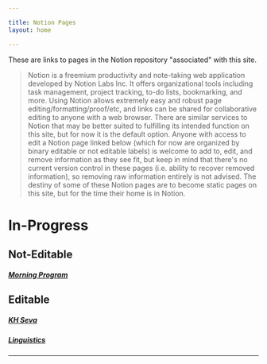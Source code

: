 ```yaml
---

title: Notion Pages
layout: home

---
```

 These are links to pages in the Notion repository "associated" with this site.
> Notion is a freemium productivity and note-taking web application developed by Notion Labs Inc. It offers organizational tools including task management, project tracking, to-do lists, bookmarking, and more.
 Using Notion allows extremely easy and robust page editing/formatting/proof/etc, and links can be shared for collaborative editing to anyone with a web browser. There are similar services to Notion that may be better suited to fulfilling its intended function on this site, but for now it is the default option. 
  Anyone with access to edit a Notion page linked below (which for now are organized by binary editable or not editable labels) is welcome to add to, edit, and remove information as they see fit, but keep in mind that there's no current version control in these pages (i.e. ability to recover removed information), so removing raw information entirely is not advised. The destiny of some of these Notion pages are to become static pages on this site, but for the time their home is in Notion.
 

# In-Progress

## Not-Editable

##### [Morning Program]

## Editable

##### [KH Seva]
##### [Linguistics]

----

[Morning Program]: https://sevamood.notion.site/Morning-Program-86c917c0b14e42c580f5497ebcfc53fd
[Linguistics]: https://sevamood.notion.site/Linguistics-e44e42f0bc7d47879addb1a984ce90c6
[KH Seva]: https://sevamood.notion.site/KH-Seva-b437a2360cfd45269786cf23b901c759